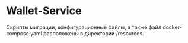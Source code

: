 # Wallet-Service

Скрипты миграции, конфигурационные файлы, а также файл 
docker-compose.yaml расположены в директории /resources.